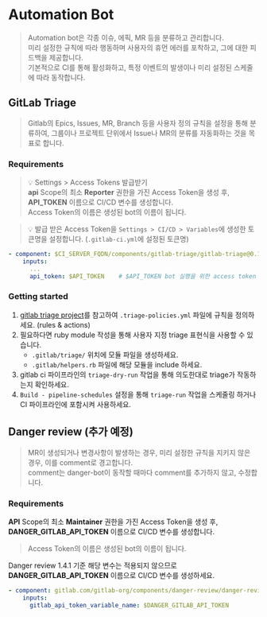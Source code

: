 # Automation Bot

> Automation bot은 각종 이슈, 에픽, MR 등을 분류하고 관리합니다.   
> 미리 설정한 규칙에 따라 행동하며 사용자의 휴먼 에러를 포착하고, 그에 대한 피드백을 제공합니다.    
> 기본적으로 CI를 통해 활성화하고, 특정 이벤트의 발생이나 미리 설정된 스케줄에 따라 동작합니다.

## GitLab Triage

> Gitlab의 Epics, Issues, MR, Branch 등을 사용자 정의 규칙을 설정을 통해 분류하여, 그룹이나 프로젝트 단위에서 Issue나 MR의 분류를 자동화하는 것을 목표로 합니다.

### Requirements

> 💡 Settings > Access Tokens 발급받기    
> **api** Scope의 최소 **Reporter** 권한을 가진 Access Token을 생성 후, **API_TOKEN** 이름으로 CI/CD 변수를 생성합니다.    
> Access Token의 이름은 생성된 bot의 이름이 됩니다.  

> 💡 발급 받은 Access Token을 `Settings > CI/CD > Variables`에 생성한 토큰명을 설정합니다. (`.gitlab-ci.yml`에 설정된 토큰명)

```yaml
- component: $CI_SERVER_FQDN/components/gitlab-triage/gitlab-triage@0.1.2
    inputs:
      ...
      api_token: $API_TOKEN    # $API_TOKEN bot 실행을 위한 access token 이름
```

### Getting started

1. [gitlab triage project](https://gitlab.com/gitlab-org/ruby/gems/gitlab-triage)를 참고하여 `.triage-policies.yml` 파일에 규칙을 정의하세요. (rules & actions)
2. 필요하다면 ruby module 작성을 통해 사용자 지정 triage 표현식을 사용할 수 있습니다.
    - `.gitlab/triage/` 위치에 모듈 파일을 생성하세요.
    - `.gitlab/helpers.rb` 파일에 해당 모듈을 include 하세요.
3. gitlab ci 파이프라인의 `triage-dry-run` 작업을 통해 의도한대로 triage가 작동하는지 확인하세요. 
4. `Build - pipeline-schedules` 설정을 통해 `triage-run` 작업을 스케줄링 하거나 CI 파이프라인에 포함시켜 사용하세요.


## Danger review (추가 예정)

> MR이 생성되거나 변경사항이 발생하는 경우, 미리 설정한 규칙을 지키지 않은 경우, 이를 comment로 경고합니다.  
> comment는 danger-bot이 동작할 때마다 comment를 추가하지 않고, 수정합니다.

### Requirements

**API** Scope의 최소 **Maintainer** 권한을 가진 Access Token을 생성 후, **DANGER_GITLAB_API_TOKEN** 이름으로 CI/CD 변수를 생성합니다.

> Access Token의 이름은 생성된 bot의 이름이 됩니다.

Danger review 1.4.1 기준 해당 변수는 적용되지 않으므로 **DANGER_GITLAB_API_TOKEN** 이름으로 CI/CD 변수를 생성하세요.

```yaml
- component: gitlab.com/gitlab-org/components/danger-review/danger-review@1.4.1
    inputs:
      gitlab_api_token_variable_name: $DANGER_GITLAB_API_TOKEN
```
